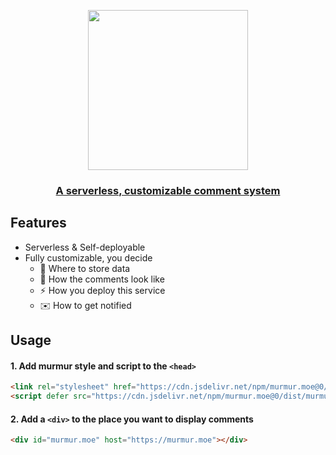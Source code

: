 <p align="center">
  <a href="https://murmur.moe">
    <img src="https://user-images.githubusercontent.com/5512552/143560405-c45e36ec-7318-4f84-b4ae-2b68f300057a.png" width="256">
    <h3 align="center">A serverless, customizable comment system</h3>
  </a>
</p>

## Features

- Serverless & Self-deployable
- Fully customizable, you decide
  - 💾 Where to store data
  - 💅 How the comments look like
  - ⚡️ How you deploy this service
  - ✉️ How to get notified

## Usage

#### 1. Add murmur style and script to the `<head>`

```html
<link rel="stylesheet" href="https://cdn.jsdelivr.net/npm/murmur.moe@0/style.css"/>
<script defer src="https://cdn.jsdelivr.net/npm/murmur.moe@0/dist/murmur.umd.js"></script>
```

#### 2. Add a `<div>` to the place you want to display comments

```html
<div id="murmur.moe" host="https://murmur.moe"></div>
```
